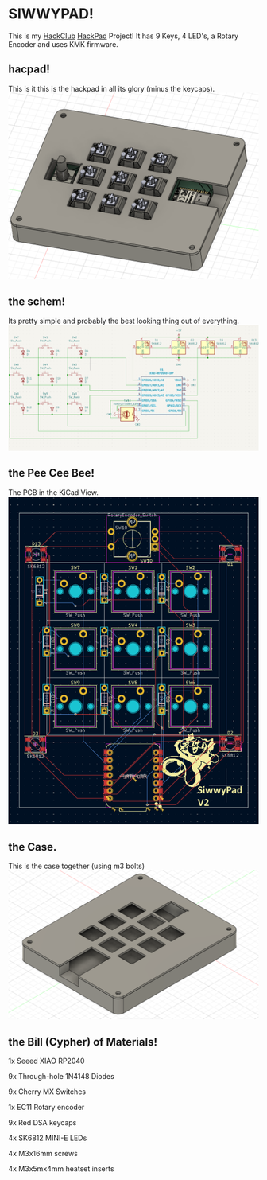# SIWWYPAD!
This is my [HackClub](https://hackclub.com/) [HackPad](https://hackpad.hackclub.com/) Project!
It has 9 Keys, 4 LED's, a Rotary Encoder and uses KMK firmware.

## hacpad!
This is it this is the hackpad in all its glory (minus the keycaps).
![tengo hacer pad](media/fullcase.png)

## the schem!
Its pretty simple and probably the best looking thing out of everything.
![Schematic](media/schemmy.png)

## the Pee Cee Bee!
The PCB in the KiCad View.
![PCB](media/PCB.png)

## the Case.
This is the case together (using m3 bolts)
![da case](media/case.png)

## the Bill (Cypher) of Materials!

1x Seeed XIAO RP2040

9x Through-hole 1N4148 Diodes

9x Cherry MX Switches

1x EC11 Rotary encoder

9x Red DSA keycaps

4x SK6812 MINI-E LEDs

4x M3x16mm screws

4x M3x5mx4mm heatset inserts
